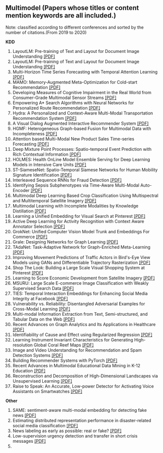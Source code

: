## Multimodel (Papers whose titles or content mention keywords are all included.)
Note: classified according to different conferences and sorted by the number of citations.(From 2019 to 2020)

__KDD__
1. LayoutLM: Pre-training of Text and Layout for Document Image Understanding [[PDF]](https://dl.acm.org/doi/pdf/10.1145/3394486.3403172)
2. LayoutLM: Pre-training of Text and Layout for Document Image Understanding [[PDF]](https://dl.acm.org/doi/pdf/10.1145/3394486.3403172)
3. Multi-Horizon Time Series Forecasting with Temporal Attention Learning [[PDF]](https://dl.acm.org/doi/pdf/10.1145/3292500.3330662)
4. MAMO: Memory-Augmented Meta-Optimization for Cold-start Recommendation [[PDF]](https://dl.acm.org/doi/pdf/10.1145/3394486.3403113)
5. Developing Measures of Cognitive Impairment in the Real World from Consumer-Grade Multimodal Sensor Streams [[PDF]](https://dl.acm.org/doi/pdf/10.1145/3292500.3330690)
6. Empowering A* Search Algorithms with Neural Networks for Personalized Route Recommendation [[PDF]](https://dl.acm.org/doi/pdf/10.1145/3292500.3330824)
7. Hydra: A Personalized and Context-Aware Multi-Modal Transportation Recommendation System [[PDF]](https://dl.acm.org/doi/pdf/10.1145/3292500.3330660)
8. A Visual Dialog Augmented Interactive Recommender System [[PDF]](https://dl.acm.org/doi/pdf/10.1145/3292500.3330991)
9. HGMF: Heterogeneous Graph-based Fusion for Multimodal Data with Incompleteness [[PDF]](https://dl.acm.org/doi/pdf/10.1145/3394486.3403182)
10. Attention based Multi-Modal New Product Sales Time-series Forecasting [[PDF]](https://dl.acm.org/doi/pdf/10.1145/3394486.3403362)
11. Deep Mixture Point Processes: Spatio-temporal Event Prediction with Rich Contextual Information [[PDF]](https://dl.acm.org/doi/pdf/10.1145/3292500.3330937)
12. HOLMES: Health OnLine Model Ensemble Serving for Deep Learning Models in Intensive Care Units [[PDF]](https://dl.acm.org/doi/pdf/10.1145/3394486.3403212)
13. ST-SiameseNet: Spatio-Temporal Siamese Networks for Human Mobility Signature Identification [[PDF]](https://dl.acm.org/doi/pdf/10.1145/3394486.3403183)
14. Interleaved Sequence RNNs for Fraud Detection [[PDF]](https://dl.acm.org/doi/pdf/10.1145/3394486.3403361)
15. Identifying Sepsis Subphenotypes via Time-Aware Multi-Modal Auto-Encoder [[PDF]](https://dl.acm.org/doi/pdf/10.1145/3394486.3403129)
16. Multimodal Deep Learning Based Crop Classification Using Multispectral and Multitemporal Satellite Imagery [[PDF]](https://dl.acm.org/doi/pdf/10.1145/3394486.3403375)
17. Multimodal Learning with Incomplete Modalities by Knowledge Distillation [[PDF]](https://dl.acm.org/doi/pdf/10.1145/3394486.3403234)
18. Learning a Unified Embedding for Visual Search at Pinterest [[PDF]](https://dl.acm.org/doi/pdf/10.1145/3292500.3330739)
19. Active Deep Learning for Activity Recognition with Context Aware Annotator Selection [[PDF]](https://dl.acm.org/doi/pdf/10.1145/3292500.3330688)
20. GrokNet: Unified Computer Vision Model Trunk and Embeddings For Commerce [[PDF]](https://dl.acm.org/doi/pdf/10.1145/3394486.3403311)
21. Grale: Designing Networks for Graph Learning [[PDF]](https://dl.acm.org/doi/pdf/10.1145/3394486.3403302)
22. TAdaNet: Task-Adaptive Network for Graph-Enriched Meta-Learning [[PDF]](https://dl.acm.org/doi/pdf/10.1145/3394486.3403230)
23. Improving Movement Predictions of Traffic Actors in Bird's-Eye View Models using GANs and Differentiable Trajectory Rasterization [[PDF]](https://dl.acm.org/doi/pdf/10.1145/3394486.3403283)
24. Shop The Look: Building a Large Scale Visual Shopping System at Pinterest [[PDF]](https://dl.acm.org/doi/pdf/10.1145/3394486.3403372)
25. Learning to Score Economic Development from Satellite Imagery [[PDF]](https://dl.acm.org/doi/pdf/10.1145/3394486.3403347)
26. MSURU: Large Scale E-commerce Image Classification with Weakly Supervised Search Data [[PDF]](https://dl.acm.org/doi/pdf/10.1145/3292500.3330696)
27. TIES: Temporal Interaction Embeddings for Enhancing Social Media Integrity at Facebook [[PDF]](https://dl.acm.org/doi/pdf/10.1145/3394486.3403364)
28. Vulnerability vs. Reliability: Disentangled Adversarial Examples for Cross-Modal Learning [[PDF]](https://dl.acm.org/doi/pdf/10.1145/3394486.3403084)
29. Multi-modal Information Extraction from Text, Semi-structured, and Tabular Data on the Web [[PDF]](https://dl.acm.org/doi/pdf/10.1145/3394486.3406468)
30. Recent Advances on Graph Analytics and Its Applications in Healthcare [[PDF]](https://dl.acm.org/doi/pdf/10.1145/3394486.3406469)
31. Identifiability of Cause and Effect using Regularized Regression [[PDF]](https://dl.acm.org/doi/pdf/10.1145/3292500.3330854)
32. Learning Instrument Invariant Characteristics for Generating High-resolution Global Coral Reef Maps [[PDF]](https://dl.acm.org/doi/pdf/10.1145/3394486.3403312)
33. Image and Video Understanding for Recommendation and Spam Detection Systems [[PDF]](https://dl.acm.org/doi/pdf/10.1145/3394486.3406485)
34. Building Recommender Systems with PyTorch [[PDF]](https://dl.acm.org/doi/pdf/10.1145/3394486.3406714)
35. Recent Advances in Multimodal Educational Data Mining in K-12 Education [[PDF]](https://dl.acm.org/doi/pdf/10.1145/3394486.3406471)
36. Reconstruction and Decomposition of High-Dimensional Landscapes via Unsupervised Learning [[PDF]](https://dl.acm.org/doi/pdf/10.1145/3394486.3403300)
37. Raise to Speak: An Accurate, Low-power Detector for Activating Voice Assistants on Smartwatches [[PDF]](https://dl.acm.org/doi/pdf/10.1145/3292500.3330761)
 

__Other__
1. SAME: sentiment-aware multi-modal embedding for detecting fake news [[PDF]](https://dl.acm.org/doi/pdf/10.1145/3341161.3342894)
2. Estimating distributed representation performance in disaster-related social media classification [[PDF]](https://dl.acm.org/doi/pdf/10.1145/3341161.3343680)
3. News labeling as early as possible: real or fake? [[PDF]](https://dl.acm.org/doi/pdf/10.1145/3341161.3342957)
4. Low-supervision urgency detection and transfer in short crisis messages [[PDF]](https://dl.acm.org/doi/pdf/10.1145/3341161.3342936)
5. 
